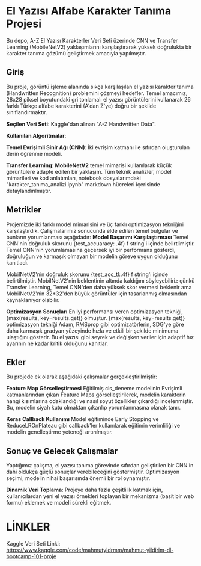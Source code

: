# **El Yazısı Alfabe Karakter Tanıma Projesi**
Bu depo, A-Z El Yazısı Karakterler Veri Seti üzerinde CNN ve Transfer Learning (MobileNetV2) yaklaşımlarını karşılaştırarak yüksek doğrulukta bir karakter tanıma çözümü geliştirmek amacıyla yapılmıştır. 

## **Giriş**
Bu proje, görüntü işleme alanında sıkça karşılaşılan el yazısı karakter tanıma (Handwritten Recognition) problemini çözmeyi hedefler. Temel amacımız, 28x28 piksel boyutundaki gri tonlamalı el yazısı görüntülerini kullanarak 26 farklı Türkçe alfabe karakterini (A'dan Z'ye) doğru bir şekilde sınıflandırmaktır.

**Seçilen Veri Seti**: Kaggle'dan alınan "A-Z Handwritten Data".

**Kullanılan Algoritmalar**:

  **Temel Evrişimli Sinir Ağı (CNN)**: İki evrişim katmanı ile sıfırdan oluşturulan derin öğrenme modeli.

  **Transfer Learning**: **MobileNetV2** temel mimarisi kullanılarak küçük görüntülere adapte edilen bir yaklaşım.
Tüm teknik analizler, model mimarileri ve kod anlatımları, notebook dosyalarımdaki "karakter_tanıma_analizi.ipynb" markdown hücreleri içerisinde detaylandırılmıştır.

## **Metrikler**
Projemizde iki farklı model mimarisini ve üç farklı optimizasyon tekniğini karşılaştırdık. Çalışmalarımız sonucunda elde edilen temel bulgular ve bunların yorumlanması aşağıdadır:
**Model Başarımı Karşılaştırması**
Temel CNN'nin doğruluk skorunu {test_accuaracy: .4f} f string'i içinde belirtlimiştir. Temel CNN'nin yorumlamasına geçersek iyi bir performans gösterdi, doğruluğun ve karmaşık olmayan bir modelin göreve uygun olduğunu kanıtladı.

MobilNetV2'nin doğruluk skorunu {test_acc_tl:.4f} f string'i içinde belirtilmiştir. MobilNetV2'nin beklentinin altında kaldığını söyleyebiliriz çünkü Transfer Learning, Temel CNN'den daha yüksek skor vermesi beklenir ama MobilNetV2'nin 32*32'den büyük görüntüler için tasarlanmış olmasından kaynaklanıyor olabilir.

**Optimizasyon Sonuçları**
En iyi performansı veren optimizasyon tekniği, {max(results, key=results.get)} olmuştur.
{max(results, key=results.get)} optimizasyon tekniği Adam, RMSprop gibi optimizatörlerin, SDG'ye göre daha karmaşık gradyan yüzeyinde hızla ve etkili bir şekilde minimuma ulaştığını gösterir. Bu el yazısı gibi seyrek ve değişken veriler için adaptif hız ayarının ne kadar kritik olduğunu kanıtlar.


## **Ekler**

Bu projede ek olarak aşağıdaki çalışmalar gerçekleştirilmiştir:

**Feature Map Görselleştirmesi**
Eğitilmiş cls_deneme modelinin Evrişimli katmanlarından çıkan Feature Maps görselleştirilerek, modelin karakterin hangi kısımlarına odaklandığı ve nasıl soyut özellikler çıkardığı incelenmiştir. Bu, modelin siyah kutu olmaktan çıkarılıp yorumlanmasına olanak tanır.

**Keras Callback Kullanımı**
Model eğitiminde Early Stopping  ve ReduceLROnPlateau gibi callback'ler kullanılarak eğitimin verimliliği ve modelin genelleştirme yeteneği artırılmıştır.

## **Sonuç ve Gelecek Çalışmalar**
Yaptığımız çalışma, el yazısı tanıma görevinde sıfırdan geliştirilen bir CNN'in dahi oldukça güçlü sonuçlar verebileceğini göstermiştir. Optimizasyon seçimi, modelin nihai başarısında önemli bir rol oynamıştır.

**Dinamik Veri Toplama**: Projeye daha fazla çeşitlilik katmak için, kullanıcılardan yeni el yazısı örnekleri toplayan bir mekanizma (basit bir web formu) eklemek ve modeli sürekli eğitmek.


# **LİNKLER**
Kaggle Veri Seti Linki: https://www.kaggle.com/code/mahmutyldrmm/mahmut-yildirim-dl-bootcamp-101-proje
